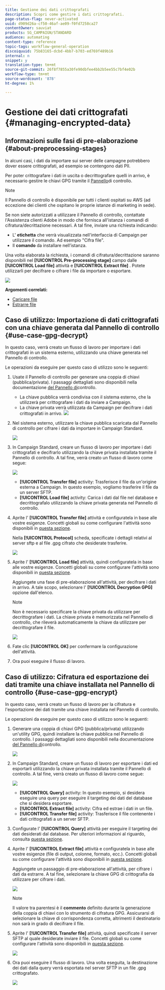 ```yaml
---
title: Gestione dei dati crittografati
description: Scopri come gestire i dati crittografati.
page-status-flag: never-activated
uuid: d909d26a-cf50-46af-ae09-f0fd7258ca27
contentOwner: sauviat
products: SG_CAMPAIGN/STANDARD
audience: automating
content-type: reference
topic-tags: workflow-general-operation
discoiquuid: 75b83165-dcbd-4bb7-b703-ed769f489b16
internal: n
snippet: y
translation-type: tm+mt
source-git-commit: 26f8f7855a30fe90dbfee4bb2b5ee55c7bf4e02b
workflow-type: tm+mt
source-wordcount: '878'
ht-degree: 1%

---
```



# Gestione dei dati crittografati {#managing-encrypted-data}

## Informazioni sulle fasi di pre-elaborazione {#about-preprocessing-stages}

In alcuni casi, i dati da importare sui server delle campagne potrebbero dover essere crittografati, ad esempio se contengono dati PII.

Per poter crittografare i dati in uscita o decrittografare quelli in arrivo, è necessario gestire le chiavi GPG tramite il [Pannello](https://docs.adobe.com/content/help/en/control-panel/using/instances-settings/gpg-keys-management.html)di controllo.

>[!NOTE]
>
>Il Pannello di controllo è disponibile per tutti i clienti ospitati su AWS (ad eccezione dei clienti che ospitano le proprie istanze di marketing in sede).

Se non siete autorizzati a utilizzare il Pannello di controllo, contattate l&#39;Assistenza clienti Adobe in modo che fornisca all&#39;istanza i comandi di cifratura/decrittazione necessari. A tal fine, inviare una richiesta indicando:

* L&#39; **etichetta** che verrà visualizzata nell&#39;interfaccia di Campaign per utilizzare il comando. Ad esempio &quot;Cifra file&quot;.
* Il **comando** da installare nell’istanza.

Una volta elaborata la richiesta, i comandi di cifratura/decrittazione saranno disponibili nel **[!UICONTROL Pre-processing stage]** campo dalle **[!UICONTROL Load file]** attività e **[!UICONTROL Extract file]** . Potete utilizzarli per decifrare o cifrare i file da importare o esportare.

![](assets/preprocessing-encryption.png)

**Argomenti correlati:**

* [Caricare file](../../automating/using/load-file.md)
* [Estrarre file](../../automating/using/extract-file.md)

## Caso di utilizzo: Importazione di dati crittografati con una chiave generata dal Pannello di controllo {#use-case-gpg-decrypt}

In questo caso, verrà creato un flusso di lavoro per importare i dati crittografati in un sistema esterno, utilizzando una chiave generata nel Pannello di controllo.

Le operazioni da eseguire per questo caso di utilizzo sono le seguenti:

1. Usate il Pannello di controllo per generare una coppia di chiavi (pubblica/privata). I passaggi dettagliati sono disponibili nella documentazione [del Pannello di](https://docs.adobe.com/content/help/en/control-panel/using/instances-settings/gpg-keys-management.html#decrypting-data)controllo.

   * La chiave pubblica verrà condivisa con il sistema esterno, che la utilizzerà per crittografare i dati da inviare a Campaign.
   * La chiave privata verrà utilizzata da Campaign per decifrare i dati crittografati in arrivo.
   ![](assets/gpg_generate.png)

1. Nel sistema esterno, utilizzare la chiave pubblica scaricata dal Pannello di controllo per cifrare i dati da importare in Campaign Standard.

   ![](assets/gpg_external.png)

1. In Campaign Standard, creare un flusso di lavoro per importare i dati crittografati e decifrarlo utilizzando la chiave privata installata tramite il Pannello di controllo. A tal fine, verrà creato un flusso di lavoro come segue:

   ![](assets/gpg_workflow.png)

   * **[!UICONTROL Transfer file]** activity: Trasferisce il file da un&#39;origine esterna a Campaign. In questo esempio, vogliamo trasferire il file da un server SFTP.
   * **[!UICONTROL Load file]** activity: Carica i dati dal file nel database e decrittografalo utilizzando la chiave privata generata nel Pannello di controllo.

1. Aprite l&#39; **[!UICONTROL Transfer file]** attività e configuratela in base alle vostre esigenze. Concetti globali su come configurare l&#39;attività sono disponibili in [questa sezione](../../automating/using/load-file.md).

   Nella **[!UICONTROL Protocol]** scheda, specificate i dettagli relativi al server sftp e al file .gpg cifrato che desiderate trasferire.

   ![](assets/gpg_transfer.png)

1. Aprite l&#39; **[!UICONTROL Load file]** attività, quindi configuratela in base alle vostre esigenze. Concetti globali su come configurare l&#39;attività sono disponibili in [questa sezione](../../automating/using/load-file.md).

   Aggiungete una fase di pre-elaborazione all&#39;attività, per decifrare i dati in arrivo. A tale scopo, selezionare l&#39; **[!UICONTROL Decryption GPG]** opzione dall&#39;elenco.

   >[!NOTE]
   >
   >Non è necessario specificare la chiave privata da utilizzare per decrittografare i dati. La chiave privata è memorizzata nel Pannello di controllo, che rileverà automaticamente la chiave da utilizzare per decrittografare il file.

   ![](assets/gpg_load.png)

1. Fate clic **[!UICONTROL OK]** per confermare la configurazione dell&#39;attività.

1. Ora puoi eseguire il flusso di lavoro.

## Caso di utilizzo: Cifratura ed esportazione dei dati tramite una chiave installata nel Pannello di controllo {#use-case-gpg-encrypt}

In questo caso, verrà creato un flusso di lavoro per la cifratura e l&#39;esportazione dei dati tramite una chiave installata nel Pannello di controllo.

Le operazioni da eseguire per questo caso di utilizzo sono le seguenti:

1. Generare una coppia di chiavi GPG (pubblica/privata) utilizzando un&#39;utility GPG, quindi installare la chiave pubblica nel Pannello di controllo. I passaggi dettagliati sono disponibili nella documentazione [del Pannello di](https://docs.adobe.com/content/help/en/control-panel/using/instances-settings/gpg-keys-management.html#encrypting-data)controllo.

   ![](assets/gpg_install.png)

1. In Campaign Standard, creare un flusso di lavoro per esportare i dati ed esportarli utilizzando la chiave privata installata tramite il Pannello di controllo. A tal fine, verrà creato un flusso di lavoro come segue:

   ![](assets/gpg-workflow-export.png)

   * **[!UICONTROL Query]** activity: In questo esempio, si desidera eseguire una query per eseguire il targeting dei dati del database che si desidera esportare.
   * **[!UICONTROL Extract file]** activity: Cifra ed estrae i dati in un file.
   * **[!UICONTROL Transfer file]** activity: Trasferisce il file contenente i dati crittografati a un server SFTP.

1. Configurate l&#39; **[!UICONTROL Query]** attività per eseguire il targeting dei dati desiderati dal database. Per ulteriori informazioni al riguardo, consulta [questa sezione](../../automating/using/query.md).

1. Aprite l&#39; **[!UICONTROL Extract file]** attività e configuratela in base alle vostre esigenze (file di output, colonne, formato, ecc.). Concetti globali su come configurare l&#39;attività sono disponibili in [questa sezione](../../automating/using/extract-file.md).

   Aggiungete un passaggio di pre-elaborazione all&#39;attività, per cifrare i dati da estrarre. A tal fine, selezionare la chiave GPG di crittografia da utilizzare per cifrare i dati.

   ![](assets/gpg-extract-stage.png)

   >[!NOTE]
   >
   >Il valore tra parentesi è il **commento** definito durante la generazione della coppia di chiavi con lo strumento di cifratura GPG. Assicurarsi di selezionare la chiave di corrispondenza corretta, altrimenti il destinatario non sarà in grado di decifrare il file.

1. Aprite l&#39; **[!UICONTROL Transfer file]** attività, quindi specificate il server SFTP al quale desiderate inviare il file. Concetti globali su come configurare l&#39;attività sono disponibili in [questa sezione](../../automating/using/transfer-file.md).

   ![](assets/gpg-transfer-encrypt.png)

1. Ora puoi eseguire il flusso di lavoro. Una volta eseguita, la destinazione dei dati dalla query verrà esportata nel server SFTP in un file .gpg crittografato.

   ![](assets/gpg-sftp-encrypt.png)
